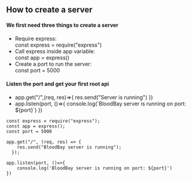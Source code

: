 
<h2>How to create a server</h2>
<h4>We first need three things to create a server</h4>
<ul>
<li>Require express: <br/> const express = require("express")</li>
<li>Call express inside app variable:<br/> const app = express()</li>
<li>Create a port to run the server:<br/> const port = 5000</li>
</ul>

<h4>Listen the port and get your first root api</h4>
<ul>
<li>app.get("/",(req, res)=>{
    res.send("Server is running")
})</li>
<li>
app.listen(port, ()=>{
    console.log(`BloodBay server is running on port: ${port}`)
})
</li>
</ul>


``` 
const express = require("express");
const app = express();
const port = 5000

app.get("/", (req, res) => {
    res.send("BloodBay server is running");
  });

app.listen(port, ()=>{
    console.log('BloodBay server is running on port: ${port}')
})